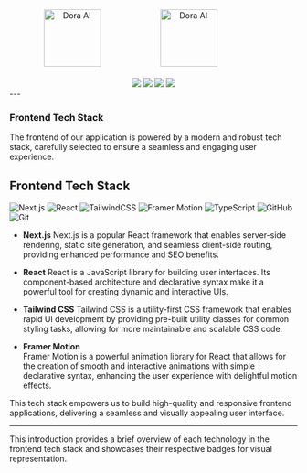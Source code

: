 <div align="center">
  <img src="https://github.com/images/modules/site/copilot/productivity-bg-head.png" width="100" alt="Dora AI" style="margin-right: 80px;" /> 
  <img src="https://github.com/Sai-Dithvika/Vashisht-Hackathon/assets/118179484/6c37f2f1-efcd-473c-ab39-2d656899eaaf" width="100" alt="Dora AI" style="margin-left: 20px; margin-right: 80px;" />
  <br />
  <br />
<img src="https://img.shields.io/badge/IIITDM-%23121011?style=for-the-badge&logoColor=%23ffffff&color=%23000000">
<img src="https://img.shields.io/badge/Vashisht-%23121011?style=for-the-badge&color=blue">
<img src="https://img.shields.io/badge/Google-%23121011?style=for-the-badge&logoColor=%23ffffff&color=%23000000">
<img src="https://img.shields.io/badge/github-%23121011.svg?style=for-the-badge&logo=github&color=black">  
</div>
---

### Frontend Tech Stack

The frontend of our application is powered by a modern and robust tech stack, carefully selected to ensure a seamless and engaging user experience.

## Frontend Tech Stack

![Next.js](https://img.shields.io/badge/Next.js-000000?style=for-the-badge&logo=next.js&logoColor=white)  ![React](https://img.shields.io/badge/React-20232A?style=for-the-badge&logo=react&logoColor=61DAFB)  ![TailwindCSS](https://img.shields.io/badge/Tailwind_CSS-38B2AC?style=for-the-badge&logo=tailwind-css&logoColor=white)  ![Framer Motion](https://img.shields.io/badge/Framer_Motion-0055FF?style=for-the-badge&logo=framer&logoColor=white) ![TypeScript](https://img.shields.io/badge/typescript-%23007ACC.svg?style=for-the-badge&logo=typescript&logoColor=white)
 ![GitHub](https://img.shields.io/badge/github-%23121011.svg?style=for-the-badge&logo=github&logoColor=white)
![Git](https://img.shields.io/badge/git-%23F05033.svg?style=for-the-badge&logo=git&logoColor=white) 


- **Next.js** 
  Next.js is a popular React framework that enables server-side rendering, static site generation, and seamless client-side routing, providing enhanced performance and SEO benefits.

- **React**
  React is a JavaScript library for building user interfaces. Its component-based architecture and declarative syntax make it a powerful tool for creating dynamic and interactive UIs.

- **Tailwind CSS**
  Tailwind CSS is a utility-first CSS framework that enables rapid UI development by providing pre-built utility classes for common styling tasks, allowing for more maintainable and scalable CSS code.

- **Framer Motion**  
  Framer Motion is a powerful animation library for React that allows for the creation of smooth and interactive animations with simple declarative syntax, enhancing the user experience with delightful motion effects.

This tech stack empowers us to build high-quality and responsive frontend applications, delivering a seamless and visually appealing user interface.

--- 

This introduction provides a brief overview of each technology in the frontend tech stack and showcases their respective badges for visual representation.
